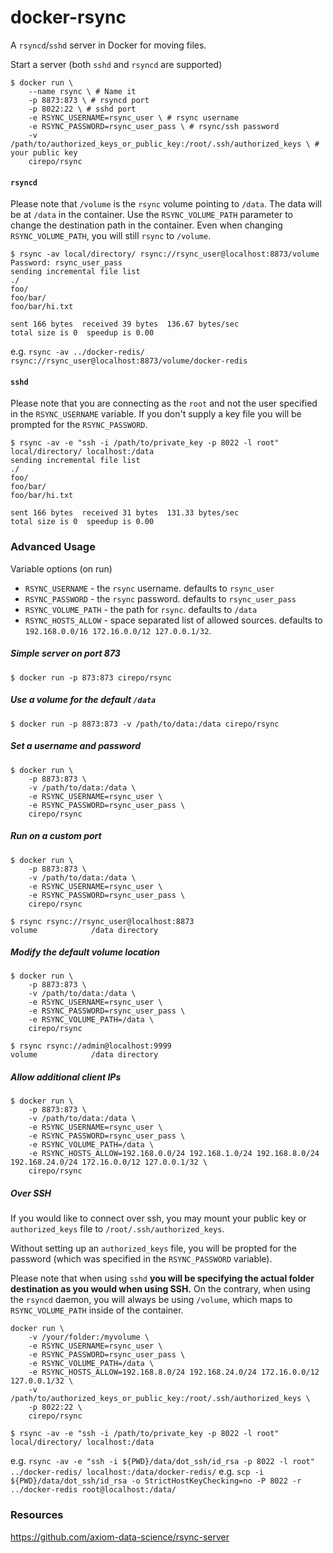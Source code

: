 # docker-rsync

A `rsyncd`/`sshd` server in Docker for moving files.


Start a server (both `sshd` and `rsyncd` are supported)

```
$ docker run \
    --name rsync \ # Name it
    -p 8873:873 \ # rsyncd port
    -p 8022:22 \ # sshd port
    -e RSYNC_USERNAME=rsync_user \ # rsync username
    -e RSYNC_PASSWORD=rsync_user_pass \ # rsync/ssh password
    -v /path/to/authorized_keys_or_public_key:/root/.ssh/authorized_keys \ # your public key
    cirepo/rsync
```

#### `rsyncd`

Please note that `/volume` is the `rsync` volume pointing to `/data`. The data
will be at `/data` in the container. Use the `RSYNC_VOLUME_PATH` parameter to change the
destination path in the container. Even when changing `RSYNC_VOLUME_PATH`, you will still
`rsync` to `/volume`.

```
$ rsync -av local/directory/ rsync://rsync_user@localhost:8873/volume
Password: rsync_user_pass
sending incremental file list
./
foo/
foo/bar/
foo/bar/hi.txt

sent 166 bytes  received 39 bytes  136.67 bytes/sec
total size is 0  speedup is 0.00
```
e.g. `rsync -av ../docker-redis/ rsync://rsync_user@localhost:8873/volume/docker-redis`


#### `sshd`

Please note that you are connecting as the `root` and not the user specified in
the `RSYNC_USERNAME` variable. If you don't supply a key file you will be prompted
for the `RSYNC_PASSWORD`.

```
$ rsync -av -e "ssh -i /path/to/private_key -p 8022 -l root" local/directory/ localhost:/data
sending incremental file list
./
foo/
foo/bar/
foo/bar/hi.txt

sent 166 bytes  received 31 bytes  131.33 bytes/sec
total size is 0  speedup is 0.00
```


### Advanced Usage

Variable options (on run)

* `RSYNC_USERNAME`    - the `rsync` username. defaults to `rsync_user`
* `RSYNC_PASSWORD`    - the `rsync` password. defaults to `rsync_user_pass`
* `RSYNC_VOLUME_PATH` - the path for `rsync`. defaults to `/data`
* `RSYNC_HOSTS_ALLOW` - space separated list of allowed sources. defaults to `192.168.0.0/16 172.16.0.0/12 127.0.0.1/32`.


##### Simple server on port 873

```
$ docker run -p 873:873 cirepo/rsync
```


##### Use a volume for the default `/data`

```
$ docker run -p 8873:873 -v /path/to/data:/data cirepo/rsync
```

##### Set a username and password

```
$ docker run \
    -p 8873:873 \
    -v /path/to/data:/data \
    -e RSYNC_USERNAME=rsync_user \
    -e RSYNC_PASSWORD=rsync_user_pass \
    cirepo/rsync
```

##### Run on a custom port

```
$ docker run \
    -p 8873:873 \
    -v /path/to/data:/data \
    -e RSYNC_USERNAME=rsync_user \
    -e RSYNC_PASSWORD=rsync_user_pass \
    cirepo/rsync
```

```
$ rsync rsync://rsync_user@localhost:8873
volume            /data directory
```


##### Modify the default volume location

```
$ docker run \
    -p 8873:873 \
    -v /path/to/data:/data \
    -e RSYNC_USERNAME=rsync_user \
    -e RSYNC_PASSWORD=rsync_user_pass \
    -e RSYNC_VOLUME_PATH=/data \
    cirepo/rsync
```

```
$ rsync rsync://admin@localhost:9999
volume            /data directory
```

##### Allow additional client IPs

```
$ docker run \
    -p 8873:873 \
    -v /path/to/data:/data \
    -e RSYNC_USERNAME=rsync_user \
    -e RSYNC_PASSWORD=rsync_user_pass \
    -e RSYNC_VOLUME_PATH=/data \
    -e RSYNC_HOSTS_ALLOW=192.168.0.0/24 192.168.1.0/24 192.168.8.0/24 192.168.24.0/24 172.16.0.0/12 127.0.0.1/32 \
    cirepo/rsync
```


##### Over SSH

If you would like to connect over ssh, you may mount your public key or
`authorized_keys` file to `/root/.ssh/authorized_keys`.

Without setting up an `authorized_keys` file, you will be propted for the
password (which was specified in the `RSYNC_PASSWORD` variable).

Please note that when using `sshd` **you will be specifying the actual folder
destination as you would when using SSH.** On the contrary, when using the
`rsyncd` daemon, you will always be using `/volume`, which maps to `RSYNC_VOLUME_PATH`
inside of the container.

```
docker run \
    -v /your/folder:/myvolume \
    -e RSYNC_USERNAME=rsync_user \
    -e RSYNC_PASSWORD=rsync_user_pass \
    -e RSYNC_VOLUME_PATH=/data \
    -e RSYNC_HOSTS_ALLOW=192.168.8.0/24 192.168.24.0/24 172.16.0.0/12 127.0.0.1/32 \
    -v /path/to/authorized_keys_or_public_key:/root/.ssh/authorized_keys \
    -p 8022:22 \
    cirepo/rsync
```

```
$ rsync -av -e "ssh -i /path/to/private_key -p 8022 -l root" local/directory/ localhost:/data
```
e.g. `rsync -av -e "ssh -i ${PWD}/data/dot_ssh/id_rsa -p 8022 -l root" ../docker-redis/ localhost:/data/docker-redis/`
e.g. `scp -i ${PWD}/data/dot_ssh/id_rsa -o StrictHostKeyChecking=no -P 8022 -r ../docker-redis root@localhost:/data/`

### Resources

https://github.com/axiom-data-science/rsync-server
